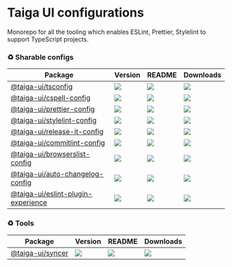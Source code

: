 # Taiga UI configurations

Monorepo for all the tooling which enables ESLint, Prettier, Stylelint to support TypeScript projects.

### ♻️ Sharable configs

| **Package**                                                                                        | **Version**                                                                         | **README**                                                                                         | **Downloads**                                                                                                                         |
| -------------------------------------------------------------------------------------------------- | ----------------------------------------------------------------------------------- | -------------------------------------------------------------------------------------------------- | ------------------------------------------------------------------------------------------------------------------------------------- |
| [@taiga-ui/tsconfig](https://npmjs.com/package/@taiga-ui/tsconfig)                                 | ![](https://img.shields.io/npm/v/%40taiga-ui%2Ftsconfig/latest.svg)                 | [![](https://img.shields.io/badge/README--green.svg)](projects/tsconfig/README.md)                 | [![](https://img.shields.io/npm/dw/@taiga-ui/tsconfig)](https://npmjs.com/package/@taiga-ui/tsconfig)                                 |
| [@taiga-ui/cspell-config](https://npmjs.com/package/@taiga-ui/cspell-config)                       | ![](https://img.shields.io/npm/v/%40taiga-ui%2Fcspell-config/latest.svg)            | [![](https://img.shields.io/badge/README--green.svg)](projects/cspell-config/README.md)            | [![](https://img.shields.io/npm/dw/@taiga-ui/cspell-config)](https://npmjs.com/package/@taiga-ui/cspell-config)                       |
| [@taiga-ui/prettier-config](https://npmjs.com/package/@taiga-ui/prettier-config)                   | ![](https://img.shields.io/npm/v/%40taiga-ui%2Fprettier-config/latest.svg)          | [![](https://img.shields.io/badge/README--green.svg)](projects/prettier-config/README.md)          | [![](https://img.shields.io/npm/dw/@taiga-ui/prettier-config)](https://npmjs.com/package/@taiga-ui/prettier-config)                   |
| [@taiga-ui/stylelint-config](https://npmjs.com/package/@taiga-ui/stylelint-config)                 | ![](https://img.shields.io/npm/v/%40taiga-ui%2Fstylelint-config/latest.svg)         | [![](https://img.shields.io/badge/README--green.svg)](projects/stylelint-config/README.md)         | [![](https://img.shields.io/npm/dw/@taiga-ui/stylelint-config)](https://npmjs.com/package/@taiga-ui/stylelint-config)                 |
| [@taiga-ui/release-it-config](https://npmjs.com/package/@taiga-ui/release-it-config)               | ![](https://img.shields.io/npm/v/%40taiga-ui%2Frelease-it-config/latest.svg)        | [![](https://img.shields.io/badge/README--green.svg)](projects/release-it-config/README.md)        | [![](https://img.shields.io/npm/dw/@taiga-ui/release-it-config)](https://npmjs.com/package/@taiga-ui/release-it-config)               |
| [@taiga-ui/commitlint-config](https://npmjs.com/package/@taiga-ui/commitlint-config)               | ![](https://img.shields.io/npm/v/%40taiga-ui%2Fcommitlint-config/latest.svg)        | [![](https://img.shields.io/badge/README--green.svg)](projects/commitlint-config/README.md)        | [![](https://img.shields.io/npm/dw/@taiga-ui/commitlint-config)](https://npmjs.com/package/@taiga-ui/commitlint-config)               |
| [@taiga-ui/browserslist-config](https://npmjs.com/package/@taiga-ui/browserslist-config)           | ![](https://img.shields.io/npm/v/%40taiga-ui%2Fbrowserslist-config/latest.svg)      | [![](https://img.shields.io/badge/README--green.svg)](projects/browserslist-config/README.md)      | [![](https://img.shields.io/npm/dw/@taiga-ui/browserslist-config)](https://npmjs.com/package/@taiga-ui/browserslist-config)           |
| [@taiga-ui/auto-changelog-config](https://npmjs.com/package/@taiga-ui/auto-changelog-config)       | ![](https://img.shields.io/npm/v/%40taiga-ui%2Fauto-changelog-config/latest.svg)    | [![](https://img.shields.io/badge/README--green.svg)](projects/auto-changelog-config/README.md)    | [![](https://img.shields.io/npm/dw/@taiga-ui/auto-changelog-config)](https://npmjs.com/package/@taiga-ui/auto-changelog-config)       |
| [@taiga-ui/eslint-plugin-experience](https://npmjs.com/package/@taiga-ui/eslint-plugin-experience) | ![](https://img.shields.io/npm/v/%40taiga-ui%2Feslint-plugin-experience/latest.svg) | [![](https://img.shields.io/badge/README--green.svg)](projects/eslint-plugin-experience/README.md) | [![](https://img.shields.io/npm/dw/@taiga-ui/eslint-plugin-experience)](https://npmjs.com/package/@taiga-ui/eslint-plugin-experience) |

### ♻️ Tools

| **Package**                                                    | **Version**                                                       | **README**                                                                       | **Downloads**                                                                                     |
| -------------------------------------------------------------- | ----------------------------------------------------------------- | -------------------------------------------------------------------------------- | ------------------------------------------------------------------------------------------------- |
| [@taiga-ui/syncer](https://npmjs.com/package/@taiga-ui/syncer) | ![](https://img.shields.io/npm/v/%40taiga-ui%2Fsyncer/latest.svg) | [![](https://img.shields.io/badge/README--green.svg)](projects/syncer/README.md) | [![](https://img.shields.io/npm/dw/@taiga-ui/syncer)](https://npmjs.com/package/@taiga-ui/syncer) |
